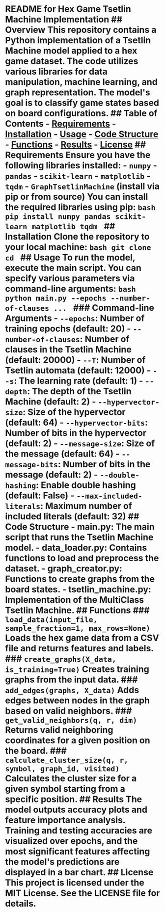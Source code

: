 # README for Hex Game Tsetlin Machine Implementation ## Overview This repository contains a Python implementation of a Tsetlin Machine model applied to a hex game dataset. The code utilizes various libraries for data manipulation, machine learning, and graph representation. The model's goal is to classify game states based on board configurations. ## Table of Contents - [Requirements](#requirements) - [Installation](#installation) - [Usage](#usage) - [Code Structure](#code-structure) - [Functions](#functions) - [Results](#results) - [License](#license) ## Requirements Ensure you have the following libraries installed: - `numpy` - `pandas` - `scikit-learn` - `matplotlib` - `tqdm` - `GraphTsetlinMachine` (install via pip or from source) You can install the required libraries using pip: ```bash pip install numpy pandas scikit-learn matplotlib tqdm ``` ## Installation Clone the repository to your local machine: ```bash git clone cd ``` ## Usage To run the model, execute the main script. You can specify various parameters via command-line arguments: ```bash python main.py --epochs --number-of-clauses ... ``` ### Command-line Arguments - `--epochs`: Number of training epochs (default: 20) - `--number-of-clauses`: Number of clauses in the Tsetlin Machine (default: 20000) - `--T`: Number of Tsetlin automata (default: 12000) - `--s`: The learning rate (default: 1) - `--depth`: The depth of the Tsetlin Machine (default: 2) - `--hypervector-size`: Size of the hypervector (default: 64) - `--hypervector-bits`: Number of bits in the hypervector (default: 2) - `--message-size`: Size of the message (default: 64) - `--message-bits`: Number of bits in the message (default: 2) - `--double-hashing`: Enable double hashing (default: False) - `--max-included-literals`: Maximum number of included literals (default: 32) ## Code Structure - **main.py**: The main script that runs the Tsetlin Machine model. - **data_loader.py**: Contains functions to load and preprocess the dataset. - **graph_creator.py**: Functions to create graphs from the board states. - **tsetlin_machine.py**: Implementation of the MultiClass Tsetlin Machine. ## Functions ### `load_data(input_file, sample_fraction=1, max_rows=None)` Loads the hex game data from a CSV file and returns features and labels. ### `create_graphs(X_data, is_training=True)` Creates training graphs from the input data. ### `add_edges(graphs, X_data)` Adds edges between nodes in the graph based on valid neighbors. ### `get_valid_neighbors(q, r, dim)` Returns valid neighboring coordinates for a given position on the board. ### `calculate_cluster_size(q, r, symbol, graph_id, visited)` Calculates the cluster size for a given symbol starting from a specific position. ## Results The model outputs accuracy plots and feature importance analysis. Training and testing accuracies are visualized over epochs, and the most significant features affecting the model's predictions are displayed in a bar chart. ## License This project is licensed under the MIT License. See the LICENSE file for details.
